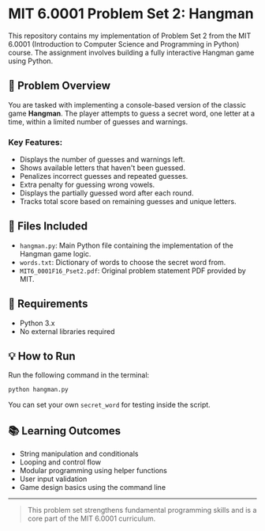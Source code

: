 # MIT 6.0001 Problem Set 2: Hangman

This repository contains my implementation of Problem Set 2 from the MIT 6.0001 (Introduction to Computer Science and Programming in Python) course. The assignment involves building a fully interactive Hangman game using Python.

## 🧩 Problem Overview

You are tasked with implementing a console-based version of the classic game **Hangman**. The player attempts to guess a secret word, one letter at a time, within a limited number of guesses and warnings.

### Key Features:
- Displays the number of guesses and warnings left.
- Shows available letters that haven't been guessed.
- Penalizes incorrect guesses and repeated guesses.
- Extra penalty for guessing wrong vowels.
- Displays the partially guessed word after each round.
- Tracks total score based on remaining guesses and unique letters.

## 🚀 Files Included

- `hangman.py`: Main Python file containing the implementation of the Hangman game logic.
- `words.txt`: Dictionary of words to choose the secret word from.
- `MIT6_0001F16_Pset2.pdf`: Original problem statement PDF provided by MIT.

## 📌 Requirements

- Python 3.x
- No external libraries required

## 💡 How to Run

Run the following command in the terminal:

```bash
python hangman.py
```

You can set your own `secret_word` for testing inside the script.

## 📚 Learning Outcomes

- String manipulation and conditionals
- Looping and control flow
- Modular programming using helper functions
- User input validation
- Game design basics using the command line

---

> This problem set strengthens fundamental programming skills and is a core part of the MIT 6.0001 curriculum.
